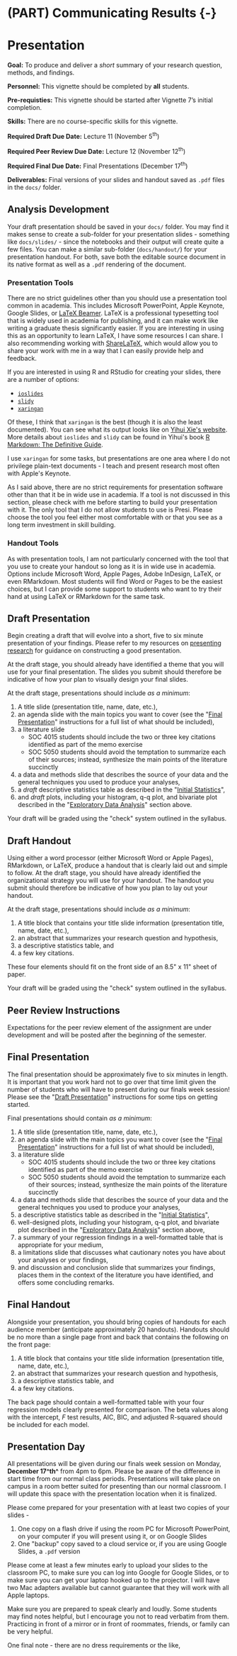 # (PART) Communicating Results {-}

# Presentation

<div class="rmdgoal">
<p><strong>Goal:</strong> To produce and deliver a <em>short</em> summary of your research question, methods, and findings.</p>
</div>

<div class="rmdpersonnel">
<p><strong>Personnel:</strong> This vignette should be completed by <strong>all</strong> students.</p>
</div>

<div class="rmdpre">
<p><strong>Pre-requisties:</strong> This vignette should be started after Vignette 7’s initial completion.</p>
</div>

<div class="rmdskills">
<p><strong>Skills:</strong> There are no course-specific skills for this vignette.</p>
</div>

<div class="rmddue">
<p><strong>Required Draft Due Date:</strong> Lecture 11 (November 5<sup>th</sup>)</p>
<p><strong>Required Peer Review Due Date:</strong> Lecture 12 (November 12<sup>th</sup>)</p>
<p><strong>Required Final Due Date:</strong> Final Presentations (December 17<sup>th</sup>)</p>
</div>

<div class="rmddeliver">
<p><strong>Deliverables:</strong> Final versions of your slides and handout saved as <code>.pdf</code> files in the <code>docs/</code> folder.</p>
</div>

## Analysis Development

Your draft presentation should be saved in your `docs/` folder. You may find it makes sense to create a sub-folder for your presentation slides - something like `docs/slides/` - since the notebooks and their output will create quite a few files. You can make a similar sub-folder (`docs/handout/`) for your presentation handout. For both, save both the editable source document in its native format as well as a `.pdf` rendering of the document.

### Presentation Tools
There are no strict guidelines other than you should use a presentation tool common in academia. This includes Microsoft PowerPoint, Apple Keynote, Google Slides, or <a href="https://en.wikipedia.org/wiki/Beamer_(LaTeX)" target="_blank">LaTeX Beamer</a>. LaTeX is a professional typesetting tool that is widely used in academia for publishing, and it can make work like writing a graduate thesis significantly easier. If you are interesting in using this as an opportunity to learn LaTeX, I have some resources I can share. I also recommending working with <a href="http://sharelatex.com" target="_blank">ShareLaTeX</a>, which would allow you to share your work with me in a way that I can easily provide help and feedback.

If you are interested in using R and RStudio for creating your slides, there are a number of options:

* <a href="https://rmarkdown.rstudio.com/ioslides_presentation_format" target="_blank">`ioslides`</a>
* <a href="https://rmarkdown.rstudio.com/slidy_presentation_format" target="_blank">`slidy`</a>
* <a href="https://github.com/yihui/xaringan" target="_blank">`xaringan`</a>

Of these, I think that `xaringan` is the best (though it is also the least documented). You can see what its output looks like on <a href="https://slides.yihui.name/xaringan/#1" target="_blank">Yihui Xie's website</a>. More details about `ioslides` and `slidy` can be found in Yihui's book <a href="https://bookdown.org/yihui/rmarkdown/presentations.html" target="_blank">R Markdown: The Definitive Guide</a>.

I use `xaringan` for some tasks, but presentations are one area where I do not privilege plain-text documents - I teach and present research most often with Apple's Keynote.

As I said above, there are no strict requirements for presentation software other than that it be in wide use in academia. If a tool is not discussed in this section, please check with me before starting to build your presentation with it. The only tool that I do not allow students to use is Presi. Please choose the tool you feel either most comfortable with or that you see as a long term investment in skill building. 

### Handout Tools
As with presentation tools, I am not particularly concerned with the tool that you use to create your handout so long as it is in wide use in academia. Options include Microsoft Word, Apple Pages, Adobe InDesign, LaTeX, or even RMarkdown. Most students will find Word or Pages to be the easiest choices, but I can provide some support to students who want to try their hand at using LaTeX or RMarkdown for the same task.

## Draft Presentation
Begin creating a draft that will evolve into a short, five to six minute presentation of your findings. Please refer to my resources on <a href="https://chris-prener.github.io/presentingData/" target="_blank">presenting research</a> for guidance on constructing a good presentation. 

At the draft stage, you should already have identified a theme that you will use for your final presentation. The slides you submit should therefore be indicative of how your plan to visually design your final slides.

At the draft stage, presentations should include _as a minimum_:

1. A title slide (presentation title, name, date, etc.),
2. an agenda slide with the main topics you want to cover (see the "[Final Presentation](/final-presentation.html)" instructions for a full list of what should be included),
3. a literature slide 
    - SOC 4015 students should include the two or three key citations identified as part of the memo exercise
    - SOC 5050 students should avoid the temptation to summarize each of their sources; instead, synthesize the main points of the literature succinctly
4. a data and methods slide that describes the source of your data and the general techniques you used to produce your analyses,
5. a *draft* descriptive statistics table as described in the "[Initial Statistics](initial-statistics.html)",
6. and *draft* plots, including your histogram, q-q plot, and bivariate plot described in the "[Exploratory Data Analysis](/exploratory-data-analysis.html)" section above.

Your draft will be graded using the "check" system outlined in the syllabus.

## Draft Handout
Using either a word processor (either Microsoft Word or Apple Pages), RMarkdown, or LaTeX, produce a handout that is clearly laid out and simple to follow. At the draft stage, you should have already identified the organizational strategy you will use for your handout. The handout you submit should therefore be indicative of how you plan to lay out your handout. 

At the draft stage, presentations should include _as a minimum_:

1. A title block that contains your title slide information (presentation title, name, date, etc.),
2. an abstract that summarizes your research question and hypothesis,
3. a descriptive statistics table, and
4. a few key citations.

These four elements should fit on the front side of an 8.5" x 11" sheet of paper.

Your draft will be graded using the "check" system outlined in the syllabus.

## Peer Review Instructions

<div class="rmdwarning">
<p>Expectations for the peer review element of the assignment are under development and will be posted after the beginning of the semester.</p>
</div>

## Final Presentation
The final presentation should be approximately five to six minutes in length. It is important that you work hard not to go over that time limit given the number of students who will have to present during our finals week session! Please see the "[Draft Presentation](/draft-presentation.html)" instructions for some tips on getting started.

Final presentations should contain _as a minimum_:

1. A title slide (presentation title, name, date, etc.),
2. an agenda slide with the main topics you want to cover (see the "[Final Presentation](/final-presentation.html)" instructions for a full list of what should be included),
3. a literature slide 
    - SOC 4015 students should include the two or three key citations identified as part of the memo exercise
    - SOC 5050 students should avoid the temptation to summarize each of their sources; instead, synthesize the main points of the literature succinctly
4. a data and methods slide that describes the source of your data and the general techniques you used to produce your analyses,
5. a descriptive statistics table as described in the "[Initial Statistics](initial-statistics.html)",
6. well-designed plots, including your histogram, q-q plot, and bivariate plot described in the "[Exploratory Data Analysis](/exploratory-data-analysis.html)" section above,
7. a summary of your regression findings in a well-formatted table that is appropriate for your medium,
8. a limitations slide that discusses what cautionary notes you have about your analyses or your findings,
9. and discussion and conclusion slide that summarizes your findings, places them in the context of the literature you have identified, and offers some concluding remarks.

## Final Handout
Alongside your presentation, you should bring copies of handouts for each audience member (anticipate approximately 20 handouts). Handouts should be no more than a single page front and back that contains the following on the front page:

1. A title block that contains your title slide information (presentation title, name, date, etc.),
2. an abstract that summarizes your research question and hypothesis,
3. a descriptive statistics table, and
4. a few key citations.

The back page should contain a well-formatted table with your four regression models clearly presented for comparison. The beta values along with the intercept, $F$ test results, AIC, BIC, and adjusted R-squared should be included for each model.

## Presentation Day
All presentations will be given during our finals week session on Monday, **December 17^th^** from 4pm to 6pm. Please be aware of the difference in start time from our normal class periods. Presentations will take place on campus in a room better suited for presenting than our normal classroom. I will update this space with the presentation location when it is finalized. 

Please come prepared for your presentation with at least two copies of your slides - 

1. One copy on a flash drive if using the room PC for Microsoft PowerPoint, on your computer if you will present using it, or on Google Slides
2. One "backup" copy saved to a cloud service or, if you are using Google Slides, a `.pdf` version

Please come at least a few minutes early to upload your slides to the classroom PC, to make sure you can log into Google for Google Slides, or to make sure you can get your laptop hooked up to the projector. I will have two Mac adapters available but cannot guarantee that they will work with all Apple laptops. 

Make sure you are prepared to speak clearly and loudly. Some students may find notes helpful, but I encourage you not to read verbatim from them. Practicing in front of a mirror or in front of roommates, friends, or family can be very helpful.

One final note - there are no dress requirements or the like,
